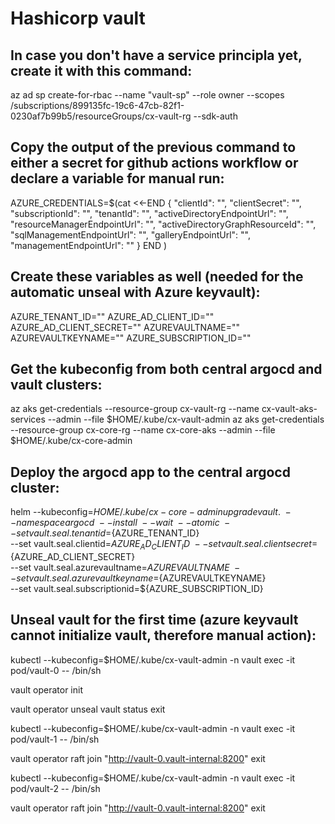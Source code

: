 # Hashicorp vault

## In case you don't have a service principla yet, create it with this command:
az ad sp create-for-rbac --name "vault-sp" --role owner --scopes /subscriptions/899135fc-19c6-47cb-82f1-0230af7b99b5/resourceGroups/cx-vault-rg --sdk-auth

## Copy the output of the previous command to either a secret for github actions workflow or declare a variable for manual run:
AZURE_CREDENTIALS=$(cat <<-END
{
  "clientId": "",
  "clientSecret": "",
  "subscriptionId": "",
  "tenantId": "",
  "activeDirectoryEndpointUrl": "",
  "resourceManagerEndpointUrl": "",
  "activeDirectoryGraphResourceId": "",
  "sqlManagementEndpointUrl": "",
  "galleryEndpointUrl": "",
  "managementEndpointUrl": ""
}
END
)

## Create these variables as well (needed for the automatic unseal with Azure keyvault):
AZURE_TENANT_ID=""
AZURE_AD_CLIENT_ID=""
AZURE_AD_CLIENT_SECRET=""
AZUREVAULTNAME=""
AZUREVAULTKEYNAME=""
AZURE_SUBSCRIPTION_ID=""

## Get the kubeconfig from both central argocd and vault clusters:
az aks get-credentials --resource-group cx-vault-rg --name cx-vault-aks-services --admin --file $HOME/.kube/cx-vault-admin
az aks get-credentials --resource-group cx-core-rg --name cx-core-aks --admin --file $HOME/.kube/cx-core-admin

## Deploy the argocd app to the central argocd cluster:
helm --kubeconfig=$HOME/.kube/cx-core-admin upgrade vault . \
--namespace argocd \
--install \
--wait \
--atomic \
--set vault.seal.tenantid=${AZURE_TENANT_ID} \
--set vault.seal.clientid=${AZURE_AD_CLIENT_ID} \
--set vault.seal.clientsecret=${AZURE_AD_CLIENT_SECRET} \
--set vault.seal.azurevaultname=${AZUREVAULTNAME} \
--set vault.seal.azurevaultkeyname=${AZUREVAULTKEYNAME} \
--set vault.seal.subscriptionid=${AZURE_SUBSCRIPTION_ID}

## Unseal vault for the first time (azure keyvault cannot initialize vault, therefore manual action):
kubectl --kubeconfig=$HOME/.kube/cx-vault-admin -n vault exec -it pod/vault-0 -- /bin/sh

vault operator init

vault operator unseal
vault status
exit

kubectl --kubeconfig=$HOME/.kube/cx-vault-admin -n vault exec -it pod/vault-1 -- /bin/sh

vault operator raft join "http://vault-0.vault-internal:8200"
exit

kubectl --kubeconfig=$HOME/.kube/cx-vault-admin -n vault exec -it pod/vault-2 -- /bin/sh

vault operator raft join "http://vault-0.vault-internal:8200"
exit
